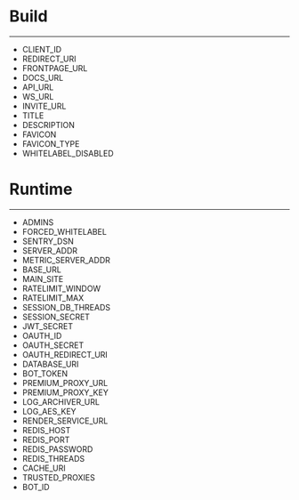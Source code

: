 # Build
---
- CLIENT_ID
- REDIRECT_URI
- FRONTPAGE_URL
- DOCS_URL
- API_URL
- WS_URL
- INVITE_URL
- TITLE
- DESCRIPTION
- FAVICON
- FAVICON_TYPE
- WHITELABEL_DISABLED

# Runtime
---
- ADMINS
- FORCED_WHITELABEL
- SENTRY_DSN  
- SERVER_ADDR
- METRIC_SERVER_ADDR
- BASE_URL
- MAIN_SITE
- RATELIMIT_WINDOW
- RATELIMIT_MAX
- SESSION_DB_THREADS
- SESSION_SECRET
- JWT_SECRET
- OAUTH_ID
- OAUTH_SECRET
- OAUTH_REDIRECT_URI
- DATABASE_URI
- BOT_TOKEN
- PREMIUM_PROXY_URL
- PREMIUM_PROXY_KEY
- LOG_ARCHIVER_URL
- LOG_AES_KEY
- RENDER_SERVICE_URL
- REDIS_HOST
- REDIS_PORT
- REDIS_PASSWORD
- REDIS_THREADS
- CACHE_URI
- TRUSTED_PROXIES
- BOT_ID
